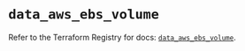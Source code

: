 # `data_aws_ebs_volume`

Refer to the Terraform Registry for docs: [`data_aws_ebs_volume`](https://registry.terraform.io/providers/hashicorp/aws/6.5.0/docs/data-sources/ebs_volume).

